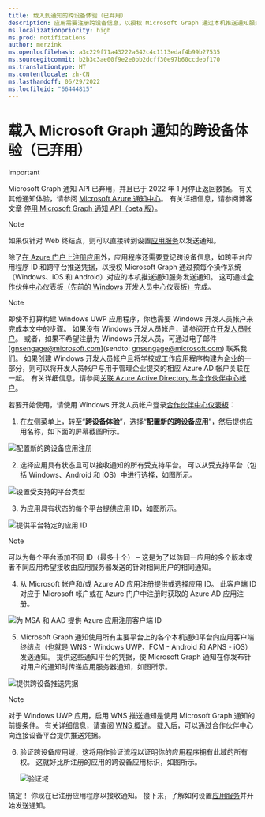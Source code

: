 ```yaml
---
title: 载入到通知的跨设备体验（已弃用）
description: 应用需要注册跨设备信息，以授权 Microsoft Graph 通过本机推送通知服务（已弃用）发送通知。
ms.localizationpriority: high
ms.prod: notifications
author: merzink
ms.openlocfilehash: a3c229f71a43222a642c4c1113edaf4b99b27535
ms.sourcegitcommit: b2b3c3ae00f9e2e0bb2dcff30e97b60ccdebf170
ms.translationtype: HT
ms.contentlocale: zh-CN
ms.lasthandoff: 06/29/2022
ms.locfileid: "66444815"
---
```

# <a name="onboarding-to-cross-device-experiences-for-microsoft-graph-notifications-deprecated"></a>载入 Microsoft Graph 通知的跨设备体验（已弃用）

> [!IMPORTANT]
> Microsoft Graph 通知 API 已弃用，并且已于 2022 年 1 月停止返回数据。 有关其他通知体验，请参阅 [Microsoft Azure 通知中心](/azure/notification-hubs)。 有关详细信息，请参阅博客文章 [停用 Microsoft Graph 通知 API（beta 版）](https://devblogs.microsoft.com/microsoft365dev/retiring-microsoft-graph-notifications/)。

>[!NOTE]
>如果仅针对 Web 终结点，则可以直接转到设置[应用服务](notifications-integrating-app-server.md)以发送通知。

除了[在 Azure 门户上注册应用](notifications-integration-app-registration.md)外，应用程序还需要登记跨设备信息，如跨平台应用程序 ID 和跨平台推送凭据，以授权 Microsoft Graph 通过预每个操作系统（Windows、iOS 和 Android）对应的本机推送通知服务发送通知。 这可通过[合作伙伴中心仪表板（先前的 Windows 开发人员中心仪表板）](https://partner.microsoft.com/dashboard/)完成。 

> [!NOTE]
> 即使不打算构建 Windows UWP 应用程序，你也需要 Windows 开发人员帐户来完成本文中的步骤。 如果没有 Windows 开发人员帐户，请参阅[开立开发人员账户](/windows/uwp/publish/opening-a-developer-account)。 或者，如果不希望注册为 Windows 开发人员，可通过电子邮件 [gnsengage@microsoft.com](sendto: gnsengage@microsoft.com) 联系我们。 如果创建 Windows 开发人员帐户且将学校或工作应用程序构建为企业的一部分，则可以将开发人员帐户与用于管理企业提交的相应 Azure AD 帐户关联在一起。 有关详细信息，请参阅[关联 Azure Active Directory 与合作伙伴中心帐户](/windows/uwp/publish/associate-azure-ad-with-partner-center)。

若要开始使用，请使用 Windows 开发人员帐户登录[合作伙伴中心仪表板](https://partner.microsoft.com/dashboard)：

1.  在左侧菜单上，转至“**跨设备体验**”，选择“**配置新的跨设备应用**”，然后提供应用名称，如下面的屏幕截图所示。

![配置新的跨设备应用注册](images/notifications-crossdevice-new-configure.png)

2.  选择应用具有状态且可以接收通知的所有受支持平台。 可以从受支持平台（包括 Windows、Android 和 iOS）中进行选择，如图所示。 

![设置受支持的平台类型](images/notifications-crossdevice-supported-platforms.png)

3.  为应用具有状态的每个平台提供应用 ID，如图所示。

 ![提供平台特定的应用 ID](images/notifications-crossdevice-platform-appids.png)

> [!NOTE] 
> 可以为每个平台添加不同 ID（最多十个） – 这是为了以防同一应用的多个版本或者不同应用希望接收由应用服务器发送的针对相同用户的相同通知。

4.  从 Microsoft 帐户和/或 Azure AD 应用注册提供或选择应用 ID。 此客户端 ID 对应于 Microsoft 帐户或在 Azure 门户中注册时获取的 Azure AD 应用注册。

![为 MSA 和 AAD 提供 Azure 应用注册客户端 ID](images/notifications-crossdevice-azureportal-clientid.png)

5.  Microsoft Graph 通知使用所有主要平台上的各个本机通知平台向应用客户端终结点（也就是 WNS - Windows UWP、FCM - Android 和 APNS - iOS）发送通知。 提供这些通知平台的凭据，使 Microsoft Graph 通知在你发布针对用户的通知时传递应用服务器通知，如图所示。

 ![提供跨设备推送凭据](images/notifications-crossdevice-push-cred.png)

> [!NOTE]
> 对于 Windows UWP 应用，启用 WNS 推送通知是使用 Microsoft Graph 通知的前提条件。 有关详细信息，请查阅 [WNS 概述](/windows/uwp/design/shell/tiles-and-notifications/windows-push-notification-services--wns--overview)。 载入后，可以通过合作伙伴中心向连接设备平台提供推送凭据。

6.  验证跨设备应用域，这将用作验证流程以证明你的应用程序拥有此域的所有权。 这就好比所注册的应用的跨设备应用标识，如图所示。
    
    ![验证域](images/notifications-crossdevice-domain-verify.png)

搞定！ 你现在已注册应用程序以接收通知。 接下来，了解如何设置[应用服务](notifications-integrating-app-server.md)并开始发送通知。
